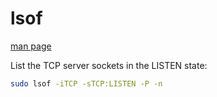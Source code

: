 # lsof

[man page](https://man7.org/linux/man-pages/man8/lsof.8.html)


List the TCP server sockets in the LISTEN state:

```sh
sudo lsof -iTCP -sTCP:LISTEN -P -n
```
